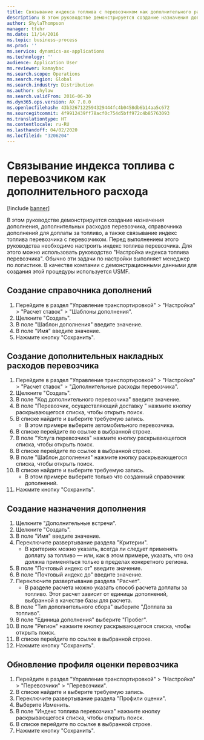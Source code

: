 ```yaml
---
title: Связывание индекса топлива с перевозчиком как дополнительного расхода
description: В этом руководстве демонстрируется создание назначения дополнения, дополнительных расходов перевозчика, справочника дополнений для доплаты за топливо, а также связывание индекс топлива перевозчика с перевозчиком.
author: ShylaThompson
manager: tfehr
ms.date: 11/14/2016
ms.topic: business-process
ms.prod: ''
ms.service: dynamics-ax-applications
ms.technology: ''
audience: Application User
ms.reviewer: kamaybac
ms.search.scope: Operations
ms.search.region: Global
ms.search.industry: Distribution
ms.author: shylaw
ms.search.validFrom: 2016-06-30
ms.dyn365.ops.version: AX 7.0.0
ms.openlocfilehash: 43b3267122594329444fc4b0458db6b14aa5c672
ms.sourcegitcommit: 4f9912439ff78acf0c754d5bff972c4b85763093
ms.translationtype: HT
ms.contentlocale: ru-RU
ms.lasthandoff: 04/02/2020
ms.locfileid: "3206204"
---
```

# <a name="associate-a-fuel-index-with-a-carrier-as-an-accessorial-charge"></a>Связывание индекса топлива с перевозчиком как дополнительного расхода

[!include [banner](../../includes/banner.md)]

В этом руководстве демонстрируется создание назначения дополнения, дополнительных расходов перевозчика, справочника дополнений для доплаты за топливо, а также связывание индекс топлива перевозчика с перевозчиком. Перед выполнением этого руководства необходимо настроить индекс топлива перевозчика. Для этого можно использовать руководство "Настройка индекса топлива перевозчика". Обычно эти задачи по настройки выполняет менеджер по логистике. В качестве компании с демонстрационными данными для создания этой процедуры используется USMF.


## <a name="create-an-accessorial-master"></a>Создание справочника дополнений
1. Перейдите в раздел "Управление транспортировкой" > "Настройка" > "Расчет ставок" > "Шаблоны дополнения".
2. Щелкните "Создать".
3. В поле "Шаблон дополнения" введите значение.
4. В поле "Имя" введите значение.
5. Нажмите кнопку "Сохранить".

## <a name="create-a-carrier-accessorial-charge"></a>Создание дополнительных накладных расходов перевозчика
1. Перейдите в раздел "Управление транспортировкой" > "Настройка" > "Расчет ставок" > "Дополнительные расходы перевозчика".
2. Щелкните "Создать".
3. В поле "Код дополнительного перевозчика" введите значение.
4. В поле "Перевозчик, осуществляющий доставку " нажмите кнопку раскрывающегося списка, чтобы открыть поиск.
5. В списке найдите и выберите требуемую запись.
    * В этом примере выберите автомобильного перевозчика.  
6. В списке перейдите по ссылке в выбранной строке.
7. В поле "Услуга перевозчика" нажмите кнопку раскрывающегося списка, чтобы открыть поиск.
8. В списке перейдите по ссылке в выбранной строке.
9. В поле "Шаблон дополнения" нажмите кнопку раскрывающегося списка, чтобы открыть поиск.
10. В списке найдите и выберите требуемую запись.
    * В этом примере выберите только что созданный справочник дополнений.  
11. Нажмите кнопку "Сохранить".

## <a name="create-an-accessorial-assignment"></a>Создание назначения дополнения
1. Щелкните "Дополнительные встречи".
2. Щелкните "Создать".
3. В поле "Имя" введите значение.
4. Переключите развертывание раздела "Критерии".
    * В критериях можно указать, всегда ли следует применять доплату за топливо — или, как в этом примере, указать, что она должна применяться только в пределах конкретного региона.  
5. В поле "Почтовый индекс от" введите значение.
6. В поле "Почтовый индекс до" введите значение.
7. Переключите развертывание раздела "Расчет".
    * В разделе расчета можно указать способ расчета доплаты за топливо. Этот расчет зависит от единицы дополнений, выбранной в качестве базы для расчета.  
8. В поле "Тип дополнительного сбора" выберите "Доплата за топливо".
9. В поле "Единица дополнения" выберите "Пробег".
10. В поле "Регион" нажмите кнопку раскрывающегося списка, чтобы открыть поиск.
11. В списке перейдите по ссылке в выбранной строке.
12. Нажмите кнопку "Сохранить".

## <a name="update-the-carrier-rating-profile"></a>Обновление профиля оценки перевозчика
1. Перейдите в раздел "Управление транспортировкой" > "Настройка" > "Перевозчики" > "Перевозчики".
2. В списке найдите и выберите требуемую запись.
3. Переключите развертывание раздела "Профили оценки".
4. Выберите Изменить.
5. В поле "Индекс топлива перевозчика" нажмите кнопку раскрывающегося списка, чтобы открыть поиск.
6. В списке перейдите по ссылке в выбранной строке.
7. Нажмите кнопку "Сохранить".

